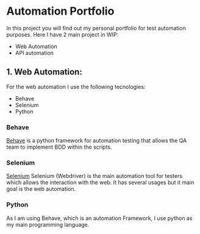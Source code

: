 # Automation Portfolio
In this project you will find out my personal portfolio for test automation purposes.
Here I have 2 main project in WIP:
- Web Automation
- API automation

## 1. Web Automation:
For the web automation I use the following tecnologies:
- Behave
- Selenium
- Python

### Behave 
[Behave](https://behave.readthedocs.io/en/latest/) is a python framework for automation testing that allows the QA team to implement BDD within the scripts.


### Selenium
[Selenium](https://www.selenium.dev/) Selenium (Webdriver) is the main automation tool for testers which allows the interaction with the web. It has several usages but it main goal is the web automation. 

### Python
As I am using Behave, which is an automation Framework, I use python as my main programming language.

